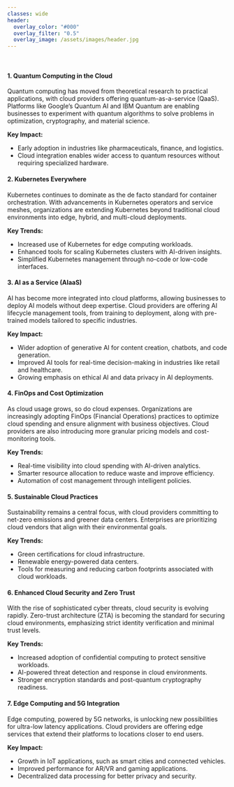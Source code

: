 ```yaml
---
classes: wide
header:
  overlay_color: "#000"
  overlay_filter: "0.5"
  overlay_image: /assets/images/header.jpg
---
```


<br />

#### 1. Quantum Computing in the Cloud  
Quantum computing has moved from theoretical research to practical applications, with cloud providers offering quantum-as-a-service (QaaS). Platforms like Google’s Quantum AI and IBM Quantum are enabling businesses to experiment with quantum algorithms to solve problems in optimization, cryptography, and material science.  

**Key Impact:**  
- Early adoption in industries like pharmaceuticals, finance, and logistics.  
- Cloud integration enables wider access to quantum resources without requiring specialized hardware.  

#### 2. Kubernetes Everywhere  
Kubernetes continues to dominate as the de facto standard for container orchestration. With advancements in Kubernetes operators and service meshes, organizations are extending Kubernetes beyond traditional cloud environments into edge, hybrid, and multi-cloud deployments.  

**Key Trends:**  
- Increased use of Kubernetes for edge computing workloads.  
- Enhanced tools for scaling Kubernetes clusters with AI-driven insights.  
- Simplified Kubernetes management through no-code or low-code interfaces.  

#### 3. AI as a Service (AIaaS)  
AI has become more integrated into cloud platforms, allowing businesses to deploy AI models without deep expertise. Cloud providers are offering AI lifecycle management tools, from training to deployment, along with pre-trained models tailored to specific industries.  

**Key Impact:**  
- Wider adoption of generative AI for content creation, chatbots, and code generation.  
- Improved AI tools for real-time decision-making in industries like retail and healthcare.  
- Growing emphasis on ethical AI and data privacy in AI deployments.  

#### 4. FinOps and Cost Optimization  
As cloud usage grows, so do cloud expenses. Organizations are increasingly adopting FinOps (Financial Operations) practices to optimize cloud spending and ensure alignment with business objectives. Cloud providers are also introducing more granular pricing models and cost-monitoring tools.  

**Key Trends:**  
- Real-time visibility into cloud spending with AI-driven analytics.  
- Smarter resource allocation to reduce waste and improve efficiency.  
- Automation of cost management through intelligent policies.  

#### 5. Sustainable Cloud Practices  
Sustainability remains a central focus, with cloud providers committing to net-zero emissions and greener data centers. Enterprises are prioritizing cloud vendors that align with their environmental goals.  

**Key Trends:**  
- Green certifications for cloud infrastructure.  
- Renewable energy-powered data centers.  
- Tools for measuring and reducing carbon footprints associated with cloud workloads.  

#### 6. Enhanced Cloud Security and Zero Trust  
With the rise of sophisticated cyber threats, cloud security is evolving rapidly. Zero-trust architecture (ZTA) is becoming the standard for securing cloud environments, emphasizing strict identity verification and minimal trust levels.  

**Key Trends:**  
- Increased adoption of confidential computing to protect sensitive workloads.  
- AI-powered threat detection and response in cloud environments.  
- Stronger encryption standards and post-quantum cryptography readiness.  

#### 7. Edge Computing and 5G Integration  
Edge computing, powered by 5G networks, is unlocking new possibilities for ultra-low latency applications. Cloud providers are offering edge services that extend their platforms to locations closer to end users.  

**Key Impact:**  
- Growth in IoT applications, such as smart cities and connected vehicles.  
- Improved performance for AR/VR and gaming applications.  
- Decentralized data processing for better privacy and security.